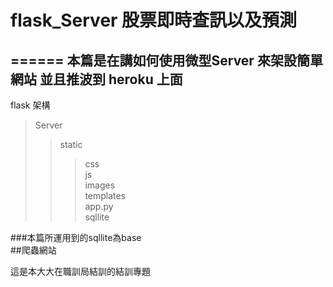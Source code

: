 # flask_Server 股票即時查訊以及預測

======
本篇是在講如何使用微型Server 來架設簡單網站 並且推波到 heroku 上面<br>
---------
flask 架構<br>

>Server
>>static <br>
>>>css<br>
>>>js<br>
>>>images<br>
>>templates<br> 
>>app.py <br>
>>sqllite<br>




###本篇所運用到的sqllite為base<br>
##爬蟲網站<br>



這是本大大在職訓局結訓的結訓專題

